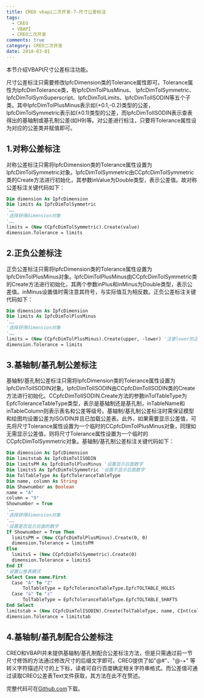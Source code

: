 ```yaml
---
title: CREO vbapi二次开发-7-尺寸公差标注
tags:
  - CREO
  - VBAPI
  - CREO二次开发
comments: true
category: CREO二次开发
date: 2018-03-01
---
```


本节介绍VBAPI尺寸公差标注功能。

尺寸公差标注只需要修改IpfcDimension类的Tolerance属性即可。Tolerance属性为IpfcDimTolerance类，有IpfcDimTolPlusMinus、 IpfcDimTolSymmetric、IpfcDimTolSymSuperscript、IpfcDimTolLimits、IpfcDimTolISODIN等五个子类。其中IpfcDimTolPlusMinus表示如(+0.1,-0.2)类型的公差，IpfcDimTolSymmetric表示如(±0.1)类型的公差，而IpfcDimTolISODIN表示查表得出的基轴制或基孔制公差(如H9)等。对公差进行标注，只要将Tolerance属性设为对应的公差类并赋值即可。

## 1.对称公差标注

对称公差标注只需将IpfcDimension类的Tolerance属性设置为IpfcDimTolSymmetric对象。IpfcDimTolSymmetric由CCpfcDimTolSymmetric类的Create方法进行初始化，其参数inValue为Double类型，表示公差值。故对称公差标注关键代码如下：

```vb
Dim dimension As IpfcDimension
Dim limits As IpfcDimTolSymmetric
'……
'选择获得dimension对象
'……
limits = (New CCpfcDimTolSymmetric).Create(value)
dimension.Tolerance = limits
```

## 2.正负公差标注

正负公差标注只需将IpfcDimension类的Tolerance属性设置为IpfcDimTolPlusMinus对象。IpfcDimTolPlusMinus由CCpfcDimTolSymmetric类的Create方法进行初始化，其两个参数inPlus和inMinus为Double类型，表示公差值。inMinus设置值时需注意其符号，与实际值互为相反数。正负公差标注关键代码如下：

```vb
Dim dimension As IpfcDimension
Dim limits As IpfcDimTolPlusMinus
'……
'选择获得dimension对象
'……
limits = (New CCpfcDimTolPlusMinus).Create(upper, -lower) '注意lower的正负号
dimension.Tolerance = limits
```

## 3.基轴制/基孔制公差标注

基轴制/基孔制公差标注只需将IpfcDimension类的Tolerance属性设置为IpfcDimTolISODIN对象。IpfcDimTolISODIN由CCpfcDimTolISODIN类的Create方法进行初始化。CCpfcDimTolISODIN.Create方法的参数inTolTableType为EpfcToleranceTableType类型，表示是基轴制还是基孔制，inTableName和inTableColumn则表示表名和公差等级号。基轴制/基孔制公差标注时需保证模型和绘图均设置公差为ISO/DIN并且已加载公差表。此外，如果需要显示公差值，可先将尺寸Tolerance属性设置为一个临时的CCpfcDimTolPlusMinus对象，同理如无需显示公差值，则将尺寸Tolerance属性设置为一个临时的CCpfcDimTolSymmetric对象。基轴制/基孔制公差标注关键代码如下：

```vb
Dim dimension As IpfcDimension
Dim limitstab As IpfcDimTolISODIN
Dim limitsPM As IpfcDimTolPlusMinus '设置显示后面数字
Dim limitsS As IpfcDimTolSymmetric '设置不显示后面数字
Dim TolTableType As EpfcToleranceTableType
Dim name, column As String
Dim Shownumber as Boolean
name = "A"
column = "9"
Shownumber = True
'……
'选择获得dimension对象
'……
'设置是否显示后面的数字
If Shownumber = True Then
  limitsPM = (New CCpfcDimTolPlusMinus).Create(0, 0)
  dimension.Tolerance = limitsPM
Else
  limitsS = (New CCpfcDimTolSymmetric).Create(0)
  dimension.Tolerance = limitsS
End If
'设置公差表模式
Select Case name.First
  Case "A" To "Z"
      TolTableType = EpfcToleranceTableType.EpfcTOLTABLE_HOLES
  Case "a" To "z"
      TolTableType = EpfcToleranceTableType.EpfcTOLTABLE_SHAFTS
End Select
limitstab = (New CCpfcDimTolISODIN).Create(TolTableType, name, CInt(column))
dimension.Tolerance = limitstab
```

## 4.基轴制/基孔制配合公差标注

CREO和VBAPI并未提供基轴制/基孔制配合公差标注方法，但是只需通过前一节尺寸修饰的方法通过修改尺寸的后缀文字即可。CREO提供了如"@#"、"@-+" 等转义字符描述尺寸的上下标，读者可自行百度确定相关字符串格式。而公差值可通过读取CREO公差表Text文件获取，其方法在此不在赘述。

完整代码可在<a href="https://github.com/slacker-HD/creo_vbapi" target="_blank">Github.com</a>下载。